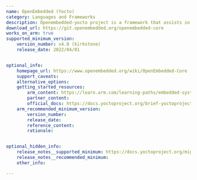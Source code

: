 ```yaml
---
name: OpenEmbedded (Yocto)
category: Languages and Frameworks
description: Openembedded-yocto project is a framework that assists in crafting custom linux distributions for embedded systems with a modular approach and cross-compilation support bolstered by a vibrant community for versatile hardware adaptability and efficient development.
download_url: https://git.openembedded.org/openembedded-core
works_on_arm: true
supported_minimum_version:
    version_number: v4.0 (kirkstone)
    release_date: 2022/04/01


optional_info:
    homepage_url: https://www.openembedded.org/wiki/OpenEmbedded-Core
    support_caveats:
    alternative_options:
    getting_started_resources:
        arm_content: https://learn.arm.com/learning-paths/embedded-systems/yocto_qemu/yocto_build/
        partner_content:
        official_docs: https://docs.yoctoproject.org/brief-yoctoprojectqs/index.html
    arm_recommended_minimum_version:
        version_number:
        release_date:
        reference_content:
        rationale:


optional_hidden_info:
    release_notes__supported_minimum: https://docs.yoctoproject.org/migration-guides/release-notes-4.0.html
    release_notes__recommended_minimum:
    other_info:

---
```

